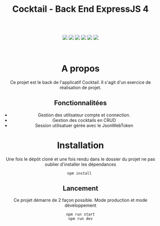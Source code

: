 <div align="center">

# Cocktail - Back End ExpressJS 4
<br><br>
</p>
<p align="center">
    <img src="https://img.shields.io/badge/ExpressJS-v4.17.1-blue">
    <img src="https://img.shields.io/badge/Bcrypt-5.0.1-blue">
    <img src="https://img.shields.io/badge/license-MIT-green">
    <img src="https://img.shields.io/badge/build-passing-brightgreen">
    <img src="https://img.shields.io/badge/node--lts-16.15.1-brightgreen">
    <img src="https://img.shields.io/badge/npm-8.13.2-blue">
  <br><br><br>
</p>

# A propos
Ce projet est le back de l'applicatif Cocktail. Il s'agit d'un exercice de réalisation de projet.


## Fonctionnalitées
- Gestion des utilisateur compte et connection. 
- Gestion des cocktails en CRUD
- Session utilisatuer gérée avec le JsonWebToken



# Installation
Une fois le dépôt cloné et une fois rendu dans le dossier du projet ne pas oublier d'installer les dépendances
``` 
npm install 
```

## Lancement

Ce projet démarre de 2 façon possible. Mode production et mode développement

```
npm run start
npm run dev
```
